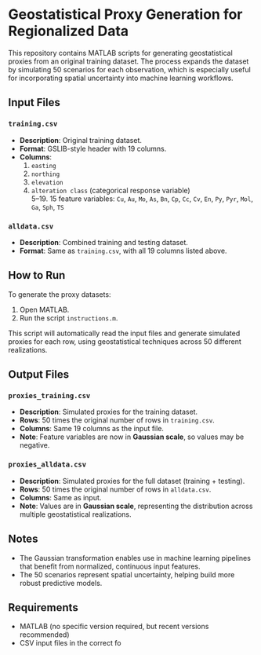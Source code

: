 # Geostatistical Proxy Generation for Regionalized Data

This repository contains MATLAB scripts for generating geostatistical proxies from an original training dataset. The process expands the dataset by simulating 50 scenarios for each observation, which is especially useful for incorporating spatial uncertainty into machine learning workflows.

## Input Files

### `training.csv`
- **Description**: Original training dataset.
- **Format**: GSLIB-style header with 19 columns.
- **Columns**:
  1. `easting`  
  2. `northing`  
  3. `elevation`  
  4. `alteration class` (categorical response variable)  
  5–19. 15 feature variables: `Cu`, `Au`, `Mo`, `As`, `Bn`, `Cp`, `Cc`, `Cv`, `En`, `Py`, `Pyr`, `Mol`, `Ga`, `Sph`, `TS`

### `alldata.csv`
- **Description**: Combined training and testing dataset.
- **Format**: Same as `training.csv`, with all 19 columns listed above.

## How to Run

To generate the proxy datasets:

1. Open MATLAB.
2. Run the script `instructions.m`.

This script will automatically read the input files and generate simulated proxies for each row, using geostatistical techniques across 50 different realizations.

## Output Files

### `proxies_training.csv`
- **Description**: Simulated proxies for the training dataset.
- **Rows**: 50 times the original number of rows in `training.csv`.
- **Columns**: Same 19 columns as the input file.
- **Note**: Feature variables are now in **Gaussian scale**, so values may be negative.

### `proxies_alldata.csv`
- **Description**: Simulated proxies for the full dataset (training + testing).
- **Rows**: 50 times the original number of rows in `alldata.csv`.
- **Columns**: Same as input.
- **Note**: Values are in **Gaussian scale**, representing the distribution across multiple geostatistical realizations.

## Notes

- The Gaussian transformation enables use in machine learning pipelines that benefit from normalized, continuous input features.
- The 50 scenarios represent spatial uncertainty, helping build more robust predictive models.

## Requirements

- MATLAB (no specific version required, but recent versions recommended)
- CSV input files in the correct fo

